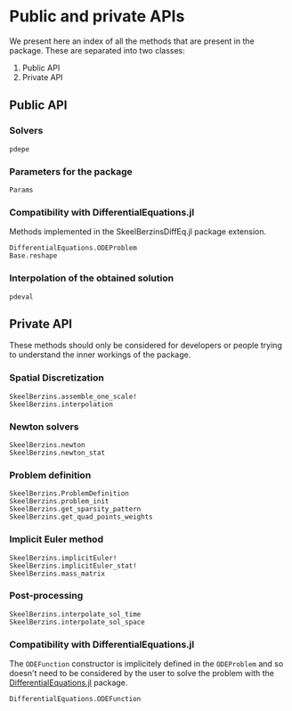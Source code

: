 # Public and private APIs

We present here an index of all the methods that are present in the package. These are separated into two classes:
1. Public API
2. Private API

## Public API

### Solvers

```@docs
pdepe
```

### Parameters for the package
```@docs
Params
```

### Compatibility with DifferentialEquations.jl
Methods implemented in the SkeelBerzinsDiffEq.jl package extension.
```@docs
DifferentialEquations.ODEProblem
Base.reshape
```

### Interpolation of the obtained solution
```@docs
pdeval
```

## Private API

These methods should only be considered for developers or people trying to understand the inner 
workings of the package.

### Spatial Discretization
```@docs
SkeelBerzins.assemble_one_scale!
SkeelBerzins.interpolation
```

### Newton solvers
```@docs
SkeelBerzins.newton
SkeelBerzins.newton_stat
```

### Problem definition
```@docs
SkeelBerzins.ProblemDefinition
SkeelBerzins.problem_init
SkeelBerzins.get_sparsity_pattern
SkeelBerzins.get_quad_points_weights
```

### Implicit Euler method
```@docs
SkeelBerzins.implicitEuler!
SkeelBerzins.implicitEuler_stat!
SkeelBerzins.mass_matrix
```

### Post-processing
```@docs
SkeelBerzins.interpolate_sol_time
SkeelBerzins.interpolate_sol_space
```

### Compatibility with DifferentialEquations.jl
The `ODEFunction` constructor is implicitely defined in the `ODEProblem` and so doesn't need to be 
considered by the user to solve the problem with the [DifferentialEquations.jl](https://docs.sciml.ai/DiffEqDocs/stable/) 
package.
```@docs
DifferentialEquations.ODEFunction
```

